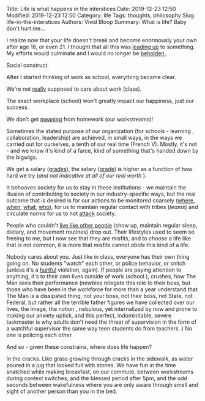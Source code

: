 Title: Life is what happens in the interstices
Date: 2019-12-23 12:50
Modified: 2019-12-23 12:50
Category: life
Tags: thoughts, philosophy
Slug: life-in-the-interstices
Authors: Vivid Bloop
Summary: What is life? Baby don't hurt me...

I realize now that your life doesn't break and become enormously your own
 after age 18, or even 21. I thought that all this was <u>leading up</u> to
  something. My efforts would culminate and I would no longer be <u>beholden
  </u>.
  
Social construct.

After I started thinking of work as school, everything became clear.

We're not <u>really</u> supposed to care about work (class).

The exact workplace (school) won't greatly impact our happiness, just our
 success.
 
We don't get <u>meaning</u> from homework (our workstreams)!

Sometimes the stated purpose of our organization (for schools - learning
, collaboration, leadership) are achieved, in small ways, in the ways we
 carried out for ourselves, a tenth of our real time (French V). Mostly, it's
  not - and we know it's kind of a farce, kind of something that's handed
   down by the bigwigs.

We get a salary (<u>grades</u>), the salary (<u>grade</u>) is higher as a
 function of how hard we try (<i>and not indicative at all of our real worth
 </i>).

It behooves society for us to stay in these institutions - we maintain the
 illusion of contributing to society in our industry-specific ways, but the
  real outcome that is desired is for our actions to be monitored coarsely
   (<u>where</u>, <u>when</u>, <u>what</u>, <u>who</u>), for us to maintain
    regular contact with tribes (<i>teams</i>) and circulate norms for us to
     not <u>attack</u> society.

People who couldn't <u>live like other people</u> (show up, maintain regular
 sleep, dietary, and movement routines) drop out. Their lifestyles used to
  seem so freeing to me, but I now see that they are misfits, and to <i>choose</i> a
   life like that is not common, it is more that misfits cannot <i>abide</i>
   this kind of a life.

Nobody cares about you. Just like in class, everyone has their own thing
 going on. No students "watch" each other, or police behavior, or snitch
  (unless it's a <u>hurtful</u> violation, again). If people are paying
   attention to anything, it's to their own lives outside of work (school
   ), crushes, how The Man sees their performance (newbies relegate this role to
    their boss, but those who have been in the workforce for more than a year
     understand that The Man is a dissipated thing, not your boss, not their
      boss, not State, not Federal, but rather all the terrible father
       figures we have collected over our lives, the image, the notion
       , nebulous, yet internalized by now and prone to making our anxiety
        uptick, and this perfect, indominitable, severe taskmaster is why
         adults don't need the threat of supervision in the form of a
          watchful supervisor the same way teen students do from teachers
          .) No one is policing each other.
          
And so - given these constrains, where does life happen?

In the cracks. Like grass growing through cracks in the sidewalk, as water
 poured in a jug that looked full with stones. We have fun in the time
  snatched while making breakfast, on our commute, between workstreams during
   context switches, and the blessed period after 5pm, and the odd seconds
    between wakefulness where you are only aware through smell and sight of
     another person than you in the bed.
  